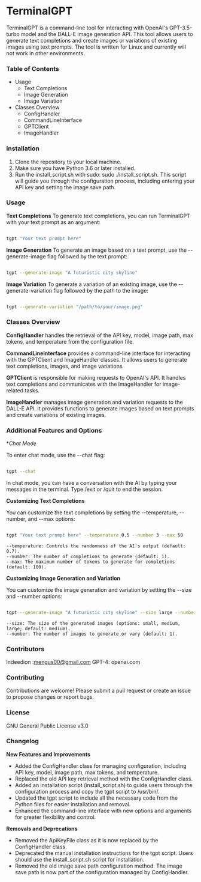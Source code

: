 # TerminalGPT

TerminalGPT is a command-line tool for interacting with OpenAI's GPT-3.5-turbo model and the DALL-E image generation API. This tool allows users to generate text completions and create images or variations of existing images using text prompts. The tool is written for Linux and currently will not work in other environments.

### Table of Contents

- Usage
   - Text Completions
   - Image Generation
   - Image Variation
- Classes Overview
   - ConfigHandler
   - CommandLineInterface
   - GPTClient
   - ImageHandler

### Installation

   1. Clone the repository to your local machine.
   2. Make sure you have Python 3.6 or later installed.
   3. Run the install_script.sh with sudo: sudo ./install_script.sh. This script will guide you through the configuration process, including entering your API key and setting the image save path.

### Usage

**Text Completions**
To generate text completions, you can run TerminalGPT with your text prompt as an argument:

```bash

tgpt "Your text prompt here"
```
**Image Generation**
To generate an image based on a text prompt, use the --generate-image flag followed by the text prompt:

```bash

tgpt --generate-image "A futuristic city skyline"
```
**Image Variation**
To generate a variation of an existing image, use the --generate-variation flag followed by the path to the image:

```bash

tgpt --generate-variation "/path/to/your/image.png"
```
### Classes Overview

**ConfigHandler** handles the retrieval of the API key, model, image path, max tokens, and temperature from the configuration file.

**CommandLineInterface** provides a command-line interface for interacting with the GPTClient and ImageHandler classes. It allows users to generate text completions, images, and image variations.

**GPTClient** is responsible for making requests to OpenAI's API. It handles text completions and communicates with the ImageHandler for image-related tasks.

**ImageHandler** manages image generation and variation requests to the DALL-E API. It provides functions to generate images based on text prompts and create variations of existing images.

### Additional Features and Options

**Chat Mode*

To enter chat mode, use the --chat flag:

```bash

tgpt --chat
```
In chat mode, you can have a conversation with the AI by typing your messages in the terminal. Type /exit or /quit to end the session.

**Customizing Text Completions**

You can customize the text completions by setting the --temperature, --number, and --max options:

```bash

tgpt "Your text prompt here" --temperature 0.5 --number 3 --max 50
```
    --temperature: Controls the randomness of the AI's output (default: 0.7).
    --number: The number of completions to generate (default: 1).
    --max: The maximum number of tokens to generate for completions (default: 100).

**Customizing Image Generation and Variation**

You can customize the image generation and variation by setting the --size and --number options:

```bash

tgpt --generate-image "A futuristic city skyline" --size large --number 3
```
    --size: The size of the generated images (options: small, medium, large; default: medium).
    --number: The number of images to generate or vary (default: 1).

### Contributors

Indeedion :mengus00@gmail.com
GPT-4: openai.com

### Contributing

Contributions are welcome! Please submit a pull request or create an issue to propose changes or report bugs.

### License

GNU General Public License v3.0

### Changelog
**New Features and Improvements**

   - Added the ConfigHandler class for managing configuration, including API key, model, image path, max tokens, and temperature.
   - Replaced the old API key retrieval method with the ConfigHandler class.
   - Added an installation script (install_script.sh) to guide users through the configuration process and copy the tgpt script to /usr/bin/.
   - Updated the tgpt script to include all the necessary code from the Python files for easier installation and removal.
   - Enhanced the command-line interface with new options and arguments for greater flexibility and control.

**Removals and Deprecations**

   - Removed the ApiKeyFile class as it is now replaced by the ConfigHandler class.
   - Deprecated the manual installation instructions for the tgpt script. Users should use the install_script.sh script for installation.
   - Removed the old image save path configuration method. The image save path is now part of the configuration managed by ConfigHandler.
